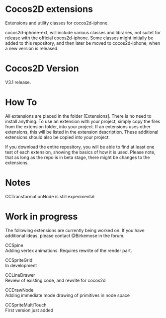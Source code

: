 Cocos2D extensions
==================

Extensions and utility classes for cocos2d-iphone.

cocos2d-iphone-ext, will include various classes and libraries, not suitet for release with the official cocos2d-iphone. Some classes might initially be added to this repository, and then later be moved to cocos2d-iphone, when a new version is released.

Cocos2D Version
===============
V3.1 release. 

How To
======
All extensions are placed in the folder [Extensions]. There is no need to install anything. To use an extension with your project, simply copy the files from the extension folder, into your project.
If an extensions uses other extensions, this will be listed in the extension description. These additional extensions should also be copied into your project. 

If you download the entire repository, you will be able to find at least one test of each extension, showing the basics of how it is used. Please note, that as long as the repo is in beta stage, there might be changes to the extensions.

Notes
=====
CCTransformationNode is still experimental

Work in progress
================
The following extensions are currently being worked on. If you have additional ideas, please contact @Birkemose in the forum.

CCSpine  
Adding vertex animations. Requires rewrite of the render part.  

CCSpriteGrid  
In development  

CCLineDrawer  
Review of existing code, and rewrite for cocos2d  
 
CCDrawNode  
Adding immediate mode drawing of primitives in node space  

CCSpriteMultiTouch  
First version just added  


